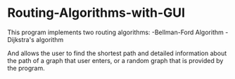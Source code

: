 # Routing-Algorithms-with-GUI

This program implements two routing algorithms:
  -Bellman-Ford Algorithm
  -Dijkstra's algorithm
  
And allows the user to find the shortest path and detailed information about the path of a graph that user enters, or a random graph that is provided by the program.
